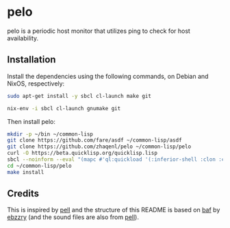 pelo
====

pelo is a periodic host monitor that utilizes ping to check for
host availability.


Installation
------------

Install the dependencies using the following commands, on Debian and NixOS, respectively:

```bash
sudo apt-get install -y sbcl cl-launch make git
```

```bash
nix-env -i sbcl cl-launch gnumake git
```

Then install pelo:

```bash
mkdir -p ~/bin ~/common-lisp
git clone https://github.com/fare/asdf ~/common-lisp/asdf
git clone https://github.com/zhaqenl/pelo ~/common-lisp/pelo
curl -O https://beta.quicklisp.org/quicklisp.lisp
sbcl --noinform --eval "(mapc #'ql:quickload '(:inferior-shell :clon :cl-launch :fare-utils :cl-scripting))" --quit
cd ~/common-lisp/pelo
make install
```


## Credits

This is inspired by [pell](https://github.com/ebzzry/pell) and the structure of this README is based
on [baf](https://github.com/ebzzry/baf) by [ebzzry](https://github.com/ebzzry) (and the sound files
are also from [pell](https://github.com/ebzzry/pell)).
